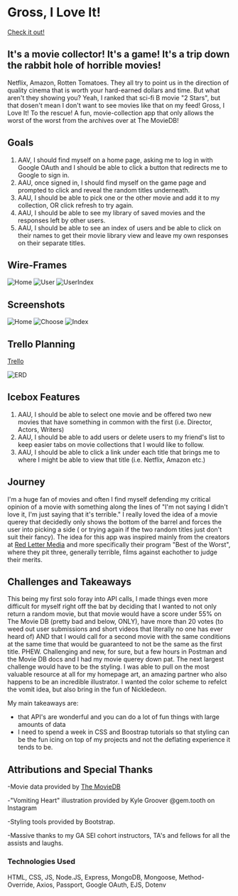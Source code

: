 # Gross, I Love It!

[Check it out!](https://gross-i-love-it.herokuapp.com/)

## It's a movie collector! It's a game! It's a trip down the rabbit hole of horrible movies!

Netflix, Amazon, Rotten Tomatoes. They all try to point us in the direction of quality cinema that is worth your hard-earned dollars and time. But what aren't they showing you? Yeah, I ranked that sci-fi B movie "2 Stars", but that dosen't mean I don't want to see movies like that on my feed!
Gross, I Love It! To the rescue!
A fun, movie-collection app that only allows the worst of the worst from the archives over at The MovieDB!



## Goals

1. AAV, I should find myself on a home page, asking me to log in with Google OAuth and I should be able to click a button that redirects me to Google to sign in.
2. AAU, once signed in, I should find myself on the game page and prompted to click and reveal the random titles underneath. 
3. AAU, I should be able to pick one or the other movie and add it to my collection, OR click refresh to try again.
4. AAU, I should be able to see my library of saved movies and the responses left by other users.
5. AAU, I should be able to see an index of users and be able to click on their names to get their movie library view and leave my own responses on their separate titles.

## Wire-Frames

![Home](public/photos/wireframehome.png)
![User](public/photos/wireframeuser.png)
![UserIndex](public/photos/wireframusersindex.png)

## Screenshots

![Home](public/photos/homepage.png)
![Choose](public/photos/choose.png)
![Index](public/photos/indexpage.png)

## Trello Planning

[Trello](https://trello.com/b/In0IadKA/gross-i-love-it)

![ERD](public/photos/erd2.png)

## Icebox Features

1. AAU, I should be able to select one movie and be offered two new movies that have something in common with the first (i.e. Director, Actors, Writers)
2. AAU, I should be able to add users or delete users to my friend's list to keep easier tabs on movie collections that I would like to follow.
3. AAU, I should be able to click a link under each title that brings me to where I might be able to view that title (i.e. Netflix, Amazon etc.)
   




## Journey

I'm a huge fan of movies and often I find myself defending my critical opinion of a movie with something along the lines of "I'm not saying I didn't love it, I'm just saying that it's terrible." I really loved the idea of a movie querey that decidedly only shows the bottom of the barrel and forces the user into picking a side ( or trying again if the two random titles just don't suit their fancy). 
The idea for this app was inspired mainly from the creators at [Red Letter Media](https://www.redlettermedia.com/) and more specifically their program "Best of the Worst", where they pit three, generally terrible, films against eachother to judge their merits.


## Challenges and Takeaways

This being my first solo foray into API calls, I made things even more difficult for myself right off the bat by deciding that I wanted to not only return a random movie, but that movie would have a score under 55% on The Movie DB (pretty bad and below, ONLY), have more than 20 votes (to weed out user submissions and short videos that literally no one has ever heard of) AND that I would call for a second movie with the same conditions at the same time that would be guaranteed to not be the same as the first title. PHEW. 
Challenging and new, for sure, but a few hours in Postman and the Movie DB docs and I had my movie querey down pat.
The next largest challenge would have to be the styling. I was able to pull on the most valuable resource at all for my homepage art, an amazing partner who also happens to be an incredible illustrator. I wanted the color scheme to refelct the vomit idea, but also bring in the fun of Nickledeon. 

My main takeaways are:
- that API's are wonderful and you can do a lot of fun things with large amounts of data
- I need to spend a week in CSS and Boostrap tutorials so that styling can be the fun icing on top of my projects and not the deflating experience it tends to be.



## Attributions and Special Thanks

-Movie data provided by [The MovieDB](https://www.themoviedb.org/)

-"Vomiting Heart" illustration provided by Kyle Groover
@gem.tooth on Instagram

-Styling tools provided by Bootstrap.

-Massive thanks to my GA SEI cohort instructors, TA's and fellows for all the assists and laughs.

### Technologies Used

HTML, CSS, JS, Node.JS, Express, MongoDB, Mongoose, Method-Override, Axios, Passport, Google OAuth, EJS, Dotenv